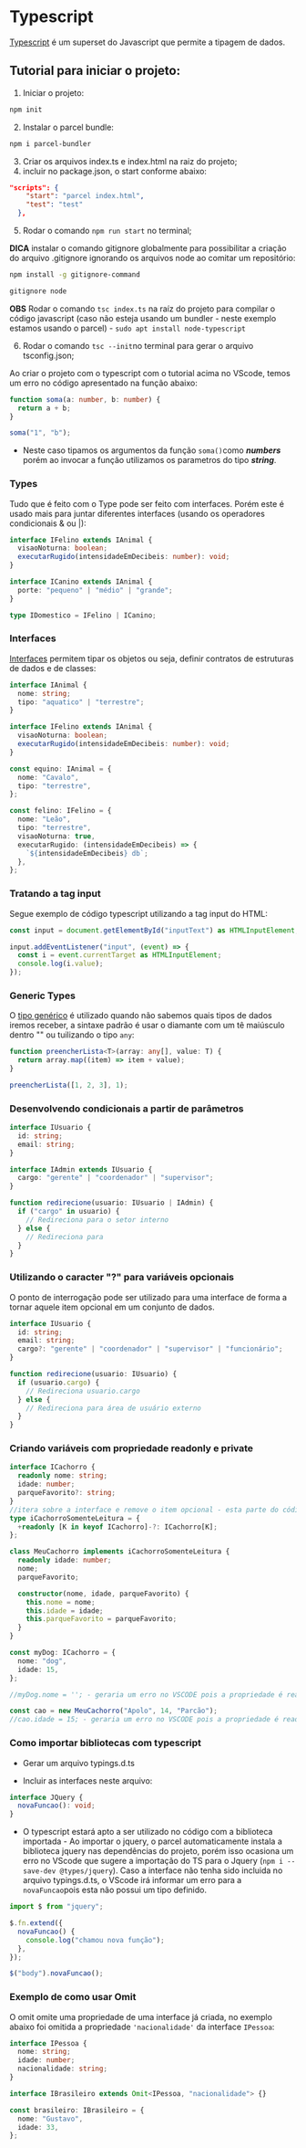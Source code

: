 # Typescript

[Typescript](https://www.typescriptlang.org/) é um superset do Javascript que permite a tipagem de dados.

## Tutorial para iniciar o projeto:

1. Iniciar o projeto:

```bash
npm init
```

2. Instalar o parcel bundle:

```bash
npm i parcel-bundler
```

3. Criar os arquivos index.ts e index.html na raiz do projeto;
4. incluir no package.json, o start conforme abaixo:

```json
"scripts": {
    "start": "parcel index.html",
    "test": "test"
  },
```

5. Rodar o comando `npm run start` no terminal;

**DICA** instalar o comando gitignore globalmente para possibilitar a criação do arquivo .gitignore ignorando os arquivos node ao comitar um repositório:

```bash
npm install -g gitignore-command
```

```bash
gitignore node
```

**OBS** Rodar o comando `tsc index.ts` na raíz do projeto para compilar o código javascript (caso não esteja usando um bundler - neste exemplo estamos usando o parcel) - `sudo apt install node-typescript`

6. Rodar o comando `tsc --init`no terminal para gerar o arquivo tsconfig.json;

Ao criar o projeto com o typescript com o tutorial acima no VScode, temos um erro no código apresentado na função abaixo:

```typescript
function soma(a: number, b: number) {
  return a + b;
}

soma("1", "b");
```

- Neste caso tipamos os argumentos da função `soma()`como **_numbers_** porém ao invocar a função utilizamos os parametros do tipo **_string_**.

### Types

Tudo que é feito com o Type pode ser feito com interfaces. Porém este é usado mais para juntar diferentes interfaces (usando os operadores condicionais & ou |):

```typescript
interface IFelino extends IAnimal {
  visaoNoturna: boolean;
  executarRugido(intensidadeEmDecibeis: number): void;
}

interface ICanino extends IAnimal {
  porte: "pequeno" | "médio" | "grande";
}

type IDomestico = IFelino | ICanino;
```

### Interfaces

[Interfaces](https://www.typescriptlang.org/docs/handbook/typescript-tooling-in-5-minutes.html#interfaces) permitem tipar os objetos ou seja, definir contratos de estruturas de dados e de classes:

```typescript
interface IAnimal {
  nome: string;
  tipo: "aquatico" | "terrestre";
}

interface IFelino extends IAnimal {
  visaoNoturna: boolean;
  executarRugido(intensidadeEmDecibeis: number): void;
}

const equino: IAnimal = {
  nome: "Cavalo",
  tipo: "terrestre",
};

const felino: IFelino = {
  nome: "Leão",
  tipo: "terrestre",
  visaoNoturna: true,
  executarRugido: (intensidadeEmDecibeis) => {
    `${intensidadeEmDecibeis} db`;
  },
};
```

### Tratando a tag input

Segue exemplo de código typescript utilizando a tag input do HTML:

```typescript
const input = document.getElementById("inputText") as HTMLInputElement;

input.addEventListener("input", (event) => {
  const i = event.currentTarget as HTMLInputElement;
  console.log(i.value);
});
```

### Generic Types

O [tipo genérico](https://www.typescriptlang.org/docs/handbook/2/generics.html) é utilizado quando não sabemos quais tipos de dados iremos receber, a sintaxe padrão é usar o diamante com um tê maiúsculo dentro "<T>" ou tuilizando o tipo `any`:

```typescript
function preencherLista<T>(array: any[], value: T) {
  return array.map((item) => item + value);
}

preencherLista([1, 2, 3], 1);
```

### Desenvolvendo condicionais a partir de parâmetros

```typescript
interface IUsuario {
  id: string;
  email: string;
}

interface IAdmin extends IUsuario {
  cargo: "gerente" | "coordenador" | "supervisor";
}

function redirecione(usuario: IUsuario | IAdmin) {
  if ("cargo" in usuario) {
    // Redireciona para o setor interno
  } else {
    // Redireciona para
  }
}
```

### Utilizando o caracter "?" para variáveis opcionais

O ponto de interrogação pode ser utilizado para uma interface de forma a tornar aquele item opcional em um conjunto de dados.

```typescript
interface IUsuario {
  id: string;
  email: string;
  cargo?: "gerente" | "coordenador" | "supervisor" | "funcionário";
}

function redirecione(usuario: IUsuario) {
  if (usuario.cargo) {
    // Redireciona usuario.cargo
  } else {
    // Redireciona para área de usuário externo
  }
}
```

### Criando variáveis com propriedade readonly e private

```typescript
interface ICachorro {
  readonly nome: string;
  idade: number;
  parqueFavorito?: string;
}
//itera sobre a interface e remove o item opcional - esta parte do código apresentada na aula não causa erros de readonly, é necessário implementar o readonly na declaração da classe conforme código abaixo
type iCachorroSomenteLeitura = {
  +readonly [K in keyof ICachorro]-?: ICachorro[K];
};

class MeuCachorro implements iCachorroSomenteLeitura {
  readonly idade: number;
  nome;
  parqueFavorito;

  constructor(nome, idade, parqueFavorito) {
    this.nome = nome;
    this.idade = idade;
    this.parqueFavorito = parqueFavorito;
  }
}

const myDog: ICachorro = {
  nome: "dog",
  idade: 15,
};

//myDog.nome = ''; - geraria um erro no VSCODE pois a propriedade é readonly

const cao = new MeuCachorro("Apolo", 14, "Parcão");
//cao.idade = 15; - geraria um erro no VSCODE pois a propriedade é readonly
```

### Como importar bibliotecas com typescript

- Gerar um arquivo typings.d.ts

- Incluir as interfaces neste arquivo:

```typescript
interface JQuery {
  novaFuncao(): void;
}
```

- O typescript estará apto a ser utilizado no código com a biblioteca importada - Ao importar o jquery, o parcel automaticamente instala a biblioteca jquery nas dependências do projeto, porém isso ocasiona um erro no VScode que sugere a importação do TS para o Jquery (`npm i --save-dev @types/jquery`). Caso a interface não tenha sido incluida no arquivo typings.d.ts, o VScode irá informar um erro para a `novaFuncao`pois esta não possui um tipo definido.

```typescript
import $ from "jquery";

$.fn.extend({
  novaFuncao() {
    console.log("chamou nova função");
  },
});

$("body").novaFuncao();
```

### Exemplo de como usar Omit

O omit omite uma propriedade de uma interface já criada, no exemplo abaixo foi omitida a propriedade `'nacionalidade'` da interface `IPessoa`:

```typescript
interface IPessoa {
  nome: string;
  idade: number;
  nacionalidade: string;
}

interface IBrasileiro extends Omit<IPessoa, "nacionalidade"> {}

const brasileiro: IBrasileiro = {
  nome: "Gustavo",
  idade: 33,
};
```
